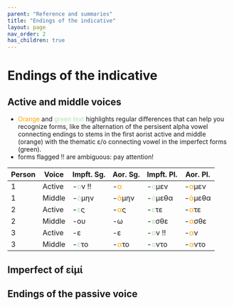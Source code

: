 ```yaml
---
parent: "Reference and summaries"
title: "Endings of the indicative"
layout: page
nav_order: 2
has_children: true
---
```



# Endings of the indicative


## Active and middle voices 


- <span style="color: orange;">Orange</span> and <span style="color: #AFE1AF">green text</span> highlights regular differences that can help you recognize forms, like the alternation of the persisent alpha vowel connecting endings to stems in the first aorist active and middle (orange) with the thematic ε/ο connecting vowel in the imperfect forms (green).
- forms flagged ‼️ are ambiguous: pay attention!

| Person | Voice | Impft. Sg. | Aor. Sg. | Impft. Pl. | Aor. Pl. |
| --- | --- | --- | --- | --- | --- |
| 1 | Active | -<span style="color: #AFE1AF;">ο</span>ν  ‼️ | -<span style="color: orange;">α</span> | -<span style="color: #AFE1AF;">ο</span>μεν | -<span style="color: orange;">α</span>μεν |
| 1 | Middle | -<span style="color: #AFE1AF;">ό</span>μην | -<span style="color: orange;">ά</span>μην  | -<span style="color: #AFE1AF;">ό</span>μεθα | -<span style="color: orange;">ά</span>μεθα |  
| 2 | Active | -<span style="color: #AFE1AF;">ε</span>ς | -<span style="color: orange;">α</span>ς  | -<span style="color: #AFE1AF;">ε</span>τε | -<span style="color: orange;">α</span>τε | 
| 2 | Middle | -ου | -ω  | -<span style="color: #AFE1AF;">ε</span>σθε  | -<span style="color: orange;">α</span>σθε | 
| 3 | Active | -ε | -ε  | -<span style="color: #AFE1AF;">ο</span>ν  ‼️  | -<span style="color: orange;">α</span>ν |  
| 3 | Middle | -<span style="color: #AFE1AF;">ε</span>το | -<span style="color: orange;">α</span>το |  -<span style="color: #AFE1AF;">ο</span>ντο | -<span style="color: orange;">α</span>ντο  |


## Imperfect of εἰμί 

## Endings of the passive voice
